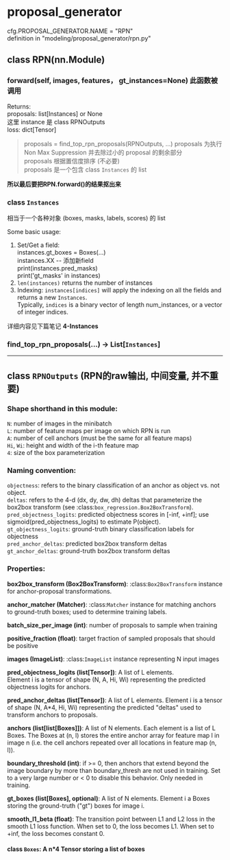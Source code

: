 # proposal_generator
cfg.PROPOSAL_GENERATOR.NAME = "RPN"  
definition in "modeling/proposal_generator/rpn.py"

## class RPN(nn.Module)
### forward(self, images, features， gt_instances=None) 此函数被调用

Returns:   
proposals: list[Instances] or None  
这里 instance 是 class RPNOutputs  
loss: dict[Tensor]

>proposals = find_top_rpn_proposals(RPNOutputs, ...)
proposals 为执行 Non Max Suppression 并去除过小的 proposal 的剩余部分  
proposals 根据置信度排序 (不必要)  
proposals 是一个包含 class `Instances` 的 list

**所以最后要把RPN.forward()的结果抠出来**

### class `Instances`
相当于一个各种对象 (boxes, masks, labels, scores) 的 list

Some basic usage:  
1. Set/Get a field:  
    instances.gt_boxes = Boxes(...)  
    instances.XX -- 添加新field  
    print(instances.pred_masks)  
    print('gt_masks' in instances)  
2. `len(instances)` returns the number of instances  
3. Indexing: `instances[indices]` will apply the indexing on all the fields and returns a new `Instances`.  
Typically, `indices` is a binary vector of length num_instances, or a vector of integer indices.

详细内容见下篇笔记 **4-Instances**

### find_top_rpn_proposals(...) -> List[`Instances`]

-----------------------------
## class `RPNOutputs` (RPN的raw输出, 中间变量, 并不重要)

### Shape shorthand in this module:
`N`: number of images in the minibatch  
`L`: number of feature maps per image on which RPN is run  
`A`: number of cell anchors (must be the same for all feature maps)  
`Hi`, `Wi`: height and width of the i-th feature map  
`4`: size of the box parameterization  
### Naming convention:  
`objectness`: refers to the binary classification of an anchor as object vs. not object.  
`deltas`: refers to the 4-d (dx, dy, dw, dh) deltas that parameterize the box2box transform (see :class:`box_regression.Box2BoxTransform`). 
`pred_objectness_logits`: predicted objectness scores in [-inf, +inf]; use sigmoid(pred_objectness_logits) to estimate P(object).  
`gt_objectness_logits`: ground-truth binary classification labels for objectness  
`pred_anchor_deltas`: predicted box2box transform deltas  
`gt_anchor_deltas`: ground-truth box2box transform deltas

### Properties:  

**box2box_transform (Box2BoxTransform)**: :class:`Box2BoxTransform` instance for anchor-proposal transformations.  

**anchor_matcher (Matcher)**: :class:`Matcher` instance for matching anchors to
ground-truth boxes; used to determine training labels.  

**batch_size_per_image (int)**: number of proposals to sample when training

**positive_fraction (float)**: target fraction of sampled proposals that should be positive

**images (ImageList)**: :class:`ImageList` instance representing N input images

**pred_objectness_logits (list[Tensor])**: A list of L elements.  
Element i is a tensor of shape (N, A, Hi, Wi) representing
the predicted objectness logits for anchors.  

**pred_anchor_deltas (list[Tensor])**: A list of L elements. Element i is a tensor of shape
(N, A*4, Hi, Wi) representing the predicted "deltas" used to transform anchors
to proposals.    

**anchors (list[list[Boxes]])**: A list of N elements. Each element is a list of L
Boxes. The Boxes at (n, l) stores the entire anchor array for feature map l in image
n (i.e. the cell anchors repeated over all locations in feature map (n, l)).  

**boundary_threshold (int)**: if >= 0, then anchors that extend beyond the image
boundary by more than boundary_thresh are not used in training. Set to a very large
number or < 0 to disable this behavior. Only needed in training.  

**gt_boxes (list[Boxes], optional)**: A list of N elements. Element i a Boxes storing
the ground-truth ("gt") boxes for image i.  

**smooth_l1_beta (float)**: The transition point between L1 and L2 loss in
the smooth L1 loss function. When set to 0, the loss becomes L1. When
set to +inf, the loss becomes constant 0.  

#### class `Boxes`: A n*4 Tensor storing a list of boxes    

